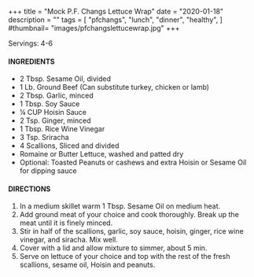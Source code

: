 +++
title = "Mock P.F. Changs Lettuce Wrap"
date = "2020-01-18"
description = ""
tags = [
    "pfchangs",
    "lunch",
    "dinner",
    "healthy",
]
#thumbnail= "images/pfchangslettucewrap.jpg"
+++

Servings: 4-6 <!--more-->

#### INGREDIENTS 

* 2 Tbsp. Sesame Oil, divided 
*	1 Lb. Ground Beef (Can substitute turkey, chicken or lamb) 
*	2 Tbsp. Garlic, minced 
*	1 Tbsp. Soy Sauce 
*	¼ CUP Hoisin Sauce 
*	2 Tsp. Ginger, minced 
*	1 Tbsp. Rice Wine Vinegar 
*	3 Tsp. Sriracha 
*	4 Scallions, Sliced and divided
* Romaine or Butter Lettuce, washed and patted dry 
* Optional: Toasted Peanuts or cashews and extra Hoisin or Sesame Oil for dipping sauce

#### DIRECTIONS 

1. In a medium skillet warm 1 Tbsp. Sesame Oil on medium heat. 
2. Add ground meat of your choice and cook thoroughly. Break up the meat until it is finely minced. 
3. Stir in half of the scallions, garlic, soy sauce, hoisin, ginger, rice wine vinegar, and siracha. Mix well. 
4. Cover with a lid and allow mixture to simmer, about 5 min.  
5. Serve on lettuce of your choice and top with the rest of the fresh scallions, sesame oil, Hoisin and peanuts. 
